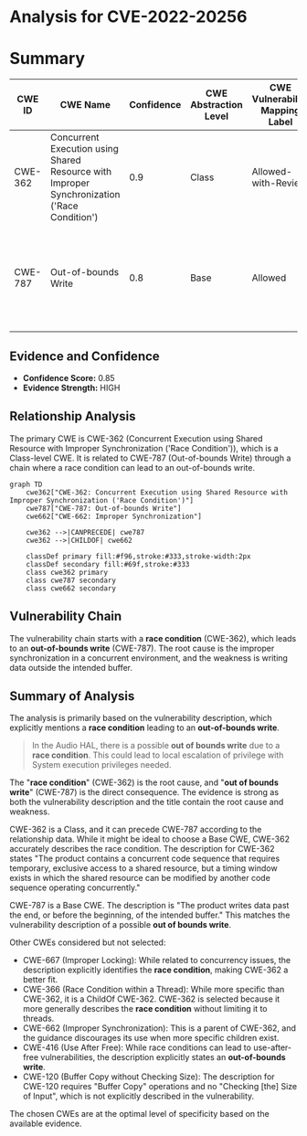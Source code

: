 # Analysis for CVE-2022-20256

# Summary
| CWE ID | CWE Name | Confidence | CWE Abstraction Level | CWE Vulnerability Mapping Label | CWE-Vulnerability Mapping Notes |
|---|---|---|---|---|---|
| CWE-362 | Concurrent Execution using Shared Resource with Improper Synchronization ('Race Condition') | 0.9 | Class | Allowed-with-Review | Primary CWE: The **race condition** is the root cause of the vulnerability. |
| CWE-787 | Out-of-bounds Write | 0.8 | Base | Allowed | Secondary CWE: The **out-of-bounds write** is a direct consequence of the race condition. |

## Evidence and Confidence

*   **Confidence Score:** 0.85
*   **Evidence Strength:** HIGH

## Relationship Analysis
The primary CWE is CWE-362 (Concurrent Execution using Shared Resource with Improper Synchronization ('Race Condition')), which is a Class-level CWE. It is related to CWE-787 (Out-of-bounds Write) through a chain where a race condition can lead to an out-of-bounds write.

```mermaid
graph TD
    cwe362["CWE-362: Concurrent Execution using Shared Resource with Improper Synchronization ('Race Condition')"]
    cwe787["CWE-787: Out-of-bounds Write"]
    cwe662["CWE-662: Improper Synchronization"]

    cwe362 -->|CANPRECEDE| cwe787
    cwe362 -->|CHILDOF| cwe662

    classDef primary fill:#f96,stroke:#333,stroke-width:2px
    classDef secondary fill:#69f,stroke:#333
    class cwe362 primary
    class cwe787 secondary
    class cwe662 secondary
```

## Vulnerability Chain
The vulnerability chain starts with a **race condition** (CWE-362), which leads to an **out-of-bounds write** (CWE-787). The root cause is the improper synchronization in a concurrent environment, and the weakness is writing data outside the intended buffer.

## Summary of Analysis
The analysis is primarily based on the vulnerability description, which explicitly mentions a **race condition** leading to an **out-of-bounds write**.

> In the Audio HAL, there is a possible **out of bounds write** due to a **race condition**. This could lead to local escalation of privilege with System execution privileges needed.

The "**race condition**" (CWE-362) is the root cause, and "**out of bounds write**" (CWE-787) is the direct consequence. The evidence is strong as both the vulnerability description and the title contain the root cause and weakness.

CWE-362 is a Class, and it can precede CWE-787 according to the relationship data. While it might be ideal to choose a Base CWE, CWE-362 accurately describes the race condition. The description for CWE-362 states "The product contains a concurrent code sequence that requires temporary, exclusive access to a shared resource, but a timing window exists in which the shared resource can be modified by another code sequence operating concurrently."

CWE-787 is a Base CWE. The description is "The product writes data past the end, or before the beginning, of the intended buffer." This matches the vulnerability description of a possible **out of bounds write**.

Other CWEs considered but not selected:

*   CWE-667 (Improper Locking): While related to concurrency issues, the description explicitly identifies the **race condition**, making CWE-362 a better fit.
*   CWE-366 (Race Condition within a Thread): While more specific than CWE-362, it is a ChildOf CWE-362. CWE-362 is selected because it more generally describes the **race condition** without limiting it to threads.
*   CWE-662 (Improper Synchronization): This is a parent of CWE-362, and the guidance discourages its use when more specific children exist.
*   CWE-416 (Use After Free): While race conditions can lead to use-after-free vulnerabilities, the description explicitly states an **out-of-bounds write**.
*   CWE-120 (Buffer Copy without Checking Size): The description for CWE-120 requires "Buffer Copy" operations and no "Checking [the] Size of Input", which is not explicitly described in the vulnerability.

The chosen CWEs are at the optimal level of specificity based on the available evidence.